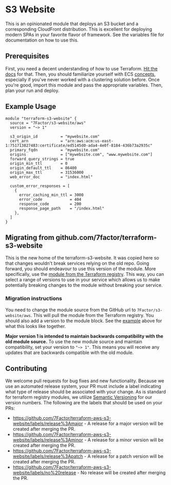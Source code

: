 # S3 Website

This is an opinionated module that deploys an S3 bucket and a corresponding CloudFront distribution. This is excellent
for deploying modern SPAs in your favorite flavor of framework. See the variables file for documentation on how to use
this.

## Prerequisites

First, you need a decent understanding of how to use Terraform.
[Hit the docs](https://www.terraform.io/intro/index.html) for that. Then, you should familiarize yourself with ECS
[concepts](https://aws.amazon.com/ecs/getting-started/), especially if you've never worked with a clustering solution
before. Once you're good, import this module and pass the appropriate variables. Then, plan your run and deploy.

## Example Usage

```hcl-terraform
module "terraform-s3-website" {
  source = "7Factor/s3-website/aws"
  version = "~> 1"

  s3_origin_id          = "mywebsite.com"
  cert_arn              = "arn:aws:acm:us-east-1:751713827483:certificate/ed5145d0-ada4-4e0f-8184-436b73a2935c"
  primary_fqdn          = "mywebsite.com"
  origins               = ["mywebsite.com", "www.mywebsite.com"]
  forward_query_strings = true
  origin_min_ttl        = 0
  origin_default_ttl    = 86400
  origin_max_ttl        = 31536000
  web_error_doc         = "index.html"

  custom_error_responses = [
    {
      error_caching_min_ttl = 3000
      error_code            = 404
      response_code         = 200
      response_page_path    = "/index.html"
    },
  ]
}
```

## Migrating from github.com/7factor/terraform-s3-website

This is the new home of the terraform-s3-website. It was copied here so that changes wouldn't break services relying on
the old repo. Going forward, you should endeavour to use this version of the module. More specifically, use the [module
from the Terraform registry](https://registry.terraform.io/modules/7Factor/s3-website/aws/latest). This way, you can
select a range of versions to use in your service which allows us to make potentially breaking changes to the module
without breaking your service.

### Migration instructions

You need to change the module source from the GitHub url to `7Factor/s3-website/aws`. This will pull the module from
the Terraform registry. You should also add a version to the module block. See the [example](#example-usage) above for
what this looks like together.

**Major version 1 is intended to maintain backwards compatibility with the old module source.** To use the new module
source and maintain compatibility, set your version to `"~> 1"`. This means you will receive any updates that are
backwards compatible with the old module.

## Contributing

We welcome pull requests for bug fixes and new functionality. Because we use an automated release system, your PR must 
include a label indicating what type of release should be associated with your change. As is standard for terraform
registry modules, we utilize [Semantic Versioning](https://semver.org/) for our version numbers. The following are the 
labels that should be used on your PRs:

* https://github.com/7Factor/terraform-aws-s3-website/labels/release%3Amajor - A release for a major version will be 
  created after merging the PR.
* https://github.com/7Factor/terraform-aws-s3-website/labels/release%3Aminor - A release for a minor version will be
  created after merging the PR.
* https://github.com/7Factor/terraform-aws-s3-website/labels/release%3Apatch - A release for a patch version will be
  created after merging the PR.
* https://github.com/7Factor/terraform-aws-s3-website/labels/no%20release - No release will be created after merging
  the PR.
